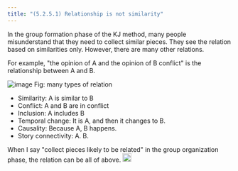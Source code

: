 ```yaml
---
title: "(5.2.5.1) Relationship is not similarity"
---
```


In the group formation phase of the KJ method, many people misunderstand that they need to collect similar pieces. They see the relation based on similarities only. However, there are many other relations.

For example, "the opinion of A and the opinion of B conflict" is the relationship between A and B.

![image](https://gyazo.com/d0b81e084efdfcb0c33a50fa9f6fcccd/thumb/1000)
Fig: many types of relation

- Similarity: A is similar to B
- Conflict: A and B are in conflict
- Inclusion: A includes B
- Temporal change: It is A, and then it changes to B.
- Causality: Because A, B happens.
- Story connectivity: A. B.

When I say "collect pieces likely to be related" in the group organization phase, the relation can be all of above.
<img src='https://scrapbox.io/api/pages/nishio/en/icon' alt='en.icon' height="19.5"/>